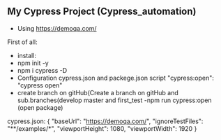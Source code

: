 ## My Cypress Project (Cypress_automation)

- Using https://demoqa.com/

First of all:
- install:
- npm init -y
- npm i cypress -D
- Configuration cypress.json and packege.json script
"cypress:open": "cypress open"
- create branch on gitHub(Create a branch on gitHub and sub.branches(develop master and first_test
-npm run cypress:open (open package)

cypress.json:
{
    "baseUrl": "https://demoqa.com/",
    "ignoreTestFiles": "**/examples/*",
    "viewportHeight": 1080,
    "viewportWidth": 1920
}
